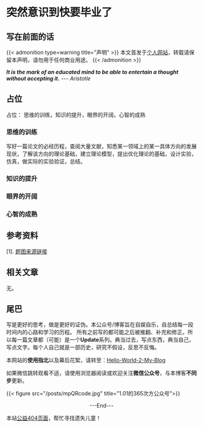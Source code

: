 # 突然意识到快要毕业了


<!--more-->



## 写在前面的话

{{< admonition  type=warning title="声明" >}}
本文首发于[个人网站](https://miaobingyi.com/)，转载请保留本声明，请勿用于任何商业用途。
{{< /admonition >}}

***It is the mark of an educated mind to be able to entertain a thought without accepting it.*** --- *Aristotle*

## 占位

占位： 思维的训练，知识的提升，眼界的开阔，心智的成熟

### 思维的训练

写好一篇论文的必经历程，查阅大量文献，知悉某一领域上的某一具体方向的发展现状，了解该方向的理论基础，建立理论模型，提出优化理论的基础，设计实验，仿真，做实际的实验验证，总结。

### 知识的提升

### 眼界的开阔

### 心智的成熟


## 参考资料


[1]. [题图来源链接](https://twitter.com/tim_fargo/status/1067656908436324352)


## 相关文章 

无。



## 尾巴
写是更好的思考，做是更好的证伪。本公众号/博客旨在自娱自乐，自总结每一段时间内的心路和学习的历程。 所有之前写的都可能之后被推翻、补充和修正。所以每一篇文章都（可能）是一个**Update**系列。典当过去，写点东西，典当自己，写点文字。每个人自己就是一部历史，研究不假设，反思不反悔。

本网站的**使用指北**以及幕后花絮，请转至：[Hello-World-2-My-Blog](https://miaobingyi.com/2018/hello-my-own-website/)

如果微信跳转观看不适，请使用浏览器阅读或欢迎关注**微信公众号**，与本博客**不同步**更新。

{{< figure src="/posts/mpQRcode.jpg" title="1.01的365次方公众号">}}

<center>  ---End---  </center>

本站[公益404页面](https://miaobingyi.com/404)，帮忙寻找遗失儿童！
